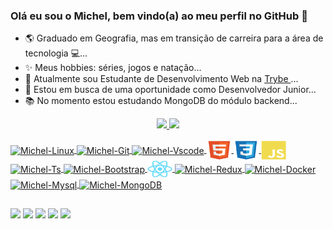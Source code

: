 ### Olá eu sou o Michel, bem vindo(a) ao meu perfil no GitHub 👋


- 🌎 Graduado em Geografia, mas em transição de carreira para a área de tecnologia 💻...
- ✨ Meus hobbies: séries, jogos e natação...
- 🚀 Atualmente sou Estudante de Desenvolvimento Web na <a href="https://www.betrybe.com/" target="_blank"> Trybe </a>...
- 💼 Estou em busca de uma oportunidade como Desenvolvedor Junior...
- 📚 No momento estou estudando MongoDB do módulo backend...


<div align="center">
  <a href="https://github.com/michel-oliveira8">
  <img height="180em" src="https://github-readme-stats.vercel.app/api?username=michel-oliveira8&show_icons=false&theme=highcontrast&include_all_commits=true&count_private=true"/>
    <img height="180em" src="https://github-readme-stats.vercel.app/api/top-langs/?username=michel-oliveira8&layout=compact&langs_count=7&theme=highcontrast"/>
</div>
<div style="display: inline_block"><br>
  <img align="center" alt="Michel-Linux" height="30" width="40" src="https://cdn.jsdelivr.net/gh/devicons/devicon/icons/linux/linux-original.svg">
  <img align="center" alt="Michel-Git" height="30" width="40" src="https://cdn.jsdelivr.net/gh/devicons/devicon/icons/git/git-original.svg">
  <img align="center" alt="Michel-Vscode" height="30" width="40" src="https://cdn.jsdelivr.net/gh/devicons/devicon/icons/vscode/vscode-original-wordmark.svg" >
    <img align="center" alt="Michel-HTML" height="30" width="40" src="https://raw.githubusercontent.com/devicons/devicon/master/icons/html5/html5-original.svg">
  <img align="center" alt="Michel-CSS" height="30" width="40" src="https://raw.githubusercontent.com/devicons/devicon/master/icons/css3/css3-original.svg">
  <img align="center" alt="Michel-Js" height="30" width="40" src="https://raw.githubusercontent.com/devicons/devicon/master/icons/javascript/javascript-plain.svg">
    <img align="center" alt="Michel-Ts" height="30" width="40" src="https://cdn.jsdelivr.net/gh/devicons/devicon/icons/typescript/typescript-original.svg">
  <img align="center" alt="Michel-Bootstrap" height="30" width="40" src="https://cdn.jsdelivr.net/gh/devicons/devicon/icons/bootstrap/bootstrap-plain-wordmark.svg">
  <img align="center" alt="Michel-React" height="30" width="40" src="https://raw.githubusercontent.com/devicons/devicon/master/icons/react/react-original.svg">
  <img align="center" alt="Michel-Redux" height="30" width="40" src="https://cdn.jsdelivr.net/gh/devicons/devicon/icons/redux/redux-original.svg">
  <img align="center" alt="Michel-Docker" height="30" width="40" src="https://cdn.jsdelivr.net/gh/devicons/devicon/icons/docker/docker-original-wordmark.svg">
  <img align="center" alt="Michel-Mysql" height="30" width="40" src="https://cdn.jsdelivr.net/gh/devicons/devicon/icons/mysql/mysql-original-wordmark.svg" >
    <img align="center" alt="Michel-MongoDB" height="30" width="40" src="https://cdn.jsdelivr.net/gh/devicons/devicon/icons/mongodb/mongodb-original-wordmark.svg" >
</div>
  
  ##
  
<div> 
  <a href="https://www.instagram.com/micheel_oliveeira/" target="_blank"><img src="https://img.shields.io/badge/-Instagram-%23E4405F?style=for-the-badge&logo=instagram&logoColor=white" target="_blank"></a>
  <a href = "mailto:michelsantosoliveira@hotmail.com"><img src="https://img.shields.io/badge/Microsoft_Outlook-0078D4?style=for-the-badge&logo=microsoft-outlook&logoColor=white" target="_blank"></a>
  <a href="https://www.linkedin.com/in/michel-oliveira-/" target="_blank"><img src="https://img.shields.io/badge/-LinkedIn-%230077B5?style=for-the-badge&logo=linkedin&logoColor=white" target="_blank"></a>
    <a href="https://www.facebook.com/michel.oliveira.dev/" target="_blank"><img src="https://img.shields.io/badge/Facebook-1877F2?style=for-the-badge&logo=facebook&logoColor=white" target="_blank"></a>
    <a href="https://twitter.com/M1chel0liveira" target="_blank"><img src="https://img.shields.io/badge/Twitter-1DA1F2?style=for-the-badge&logo=twitter&logoColor=white" target="_blank"></a>
 
</div>
